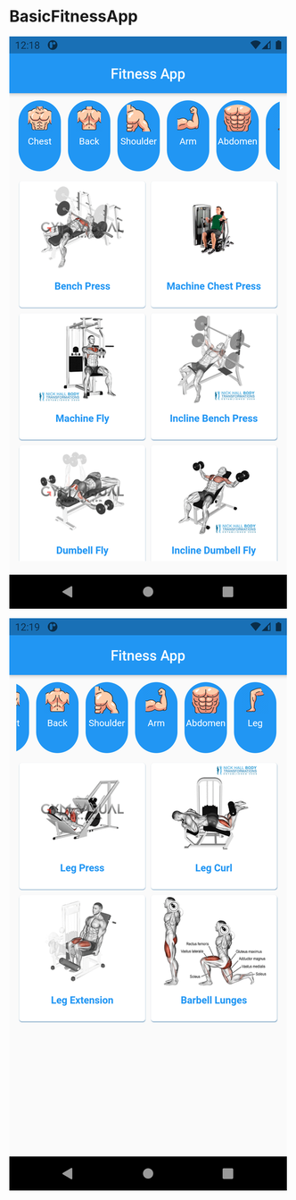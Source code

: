 # BasicFitnessApp

![alt text](https://github.com/necatdede/BasicFitnessApp/blob/main/screenshot1.png?raw=true)

![alt text](https://github.com/necatdede/BasicFitnessApp/blob/main/screenshot2.png?raw=true)
 
